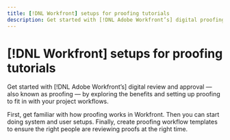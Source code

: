 ```yaml
---
title: [!DNL Workfront] setups for proofing tutorials
description: Get started with [!DNL Adobe Workfront’s] digital proofing by exploring the benefits and setting up proofing to fit your project workflows.
---
```

# [!DNL Workfront] setups for proofing tutorials

Get started with [!DNL Adobe Workfront’s] digital review and approval — also known as proofing — by exploring the benefits and setting up proofing to fit in with your project workflows.

First, get familiar with how proofing works in Workfront. Then you can start doing system and user setups. Finally, create proofing workflow templates to ensure the right people are reviewing proofs at the right time.

<!--
This is the landing page of the user guide. It should be the first list item in the TOC.md file.
See other user landing pages to get ideas.
-->
